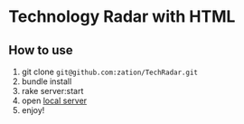 # Technology Radar with HTML

## How to use
1. git clone `git@github.com:zation/TechRadar.git`
2. bundle install
3. rake server:start
4. open [local server](http://localhost:4567/index.html)
5. enjoy!